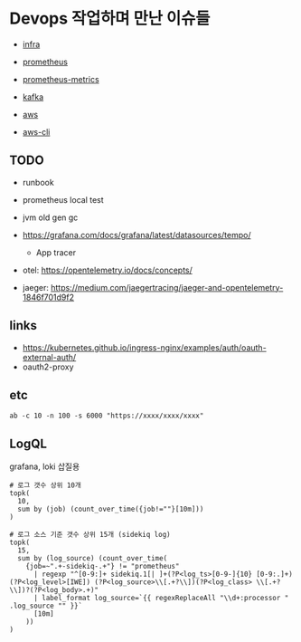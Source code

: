 # Devops 작업하며 만난 이슈들

- [infra](./infra.md)
- [prometheus](./prometheus.md)
- [prometheus-metrics](./prometheus-metrics.md)
- [kafka](./kafka.md)

- [aws](./aws.md)
- [aws-cli](./aws-cli.md)


## TODO

- runbook
- prometheus local test
- jvm old gen gc

- https://grafana.com/docs/grafana/latest/datasources/tempo/
  - App tracer
- otel: https://opentelemetry.io/docs/concepts/
- jaeger: https://medium.com/jaegertracing/jaeger-and-opentelemetry-1846f701d9f2


## links

- https://kubernetes.github.io/ingress-nginx/examples/auth/oauth-external-auth/
- oauth2-proxy


## etc

```
ab -c 10 -n 100 -s 6000 "https://xxxx/xxxx/xxxx"
```


## LogQL

grafana, loki 삽질용

```
# 로그 갯수 상위 10개
topk(
  10,
  sum by (job) (count_over_time({job!=""}[10m]))
)

# 로그 소스 기준 갯수 상위 15개 (sidekiq log)
topk(
  15,
  sum by (log_source) (count_over_time(
    {job=~".+-sidekiq-.+"} != "prometheus"
      | regexp "^[0-9:]+ sidekiq.1[| ]+(?P<log_ts>[0-9-]{10} [0-9:.]+) (?P<log_level>[IWE]) (?P<log_source>\\[.+?\\])(?P<log_class> \\[.+?\\])?(?P<log_body>.+)"
      | label_format log_source=`{{ regexReplaceAll "\\d+:processor " .log_source "" }}`
      [10m]
    ))
)

```
